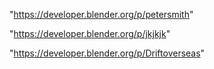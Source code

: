 "https://developer.blender.org/p/petersmith"

"https://developer.blender.org/p/jkjkjk"

"https://developer.blender.org/p/Driftoverseas"

 
 
